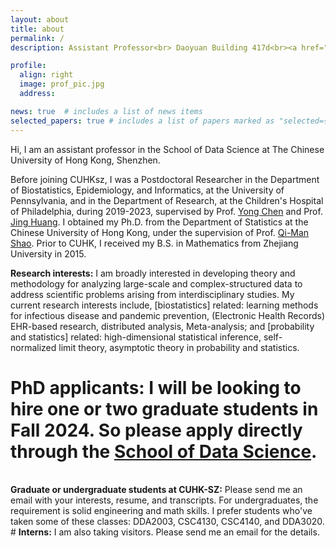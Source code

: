 ```yaml
---
layout: about
title: about
permalink: /
description: Assistant Professor<br> Daoyuan Building 417d<br><a href="https://sds.cuhk.edu.cn/en/">School of Data Science</a><br><a href="https://cuhk.edu.cn/en">The Chinese University of Hong Kong, Shenzhen</a> 

profile:
  align: right 
  image: prof_pic.jpg
  address:

news: true  # includes a list of news items
selected_papers: true # includes a list of papers marked as "selected={true}"
---
```


Hi, I am an assistant professor in the School of Data Science at The Chinese University of Hong Kong, Shenzhen. 

Before joining CUHKsz, I was a Postdoctoral Researcher in the Department of Biostatistics, Epidemiology, and Informatics, at the University of Pennsylvania, and in the Department of Research, at the Children's Hospital of Philadelphia, during 2019-2023, supervised by Prof. [Yong Chen](https://penncil.med.upenn.edu/about-pi/) and Prof. [Jing Huang](https://www.cceb.med.upenn.edu/bio/jing-huang-phd). I obtained my Ph.D. from the Department of Statistics at the Chinese University of Hong Kong, under the supervision of Prof. [Qi-Man Shao](https://www.sustech.edu.cn/en/faculties/shaoqiman.html). Prior to CUHK, I received my B.S. in Mathematics from Zhejiang University in 2015.  

<b>Research interests:</b> I am broadly interested in developing theory and methodology for analyzing large-scale and complex-structured data to address scientific problems arising from interdisciplinary studies. My current research interests include, [biostatistics] related: learning methods for infectious disease and pandemic prevention, (Electronic Health Records) EHR-based research, distributed analysis, Meta-analysis; and [probability and statistics] related: high-dimensional statistical inference, self-normalized limit theory, asymptotic theory in probability and statistics.  

# <b>PhD applicants:</b> I will be looking to hire one or two graduate students in Fall 2024. So please apply directly through the <a href="https://sds.cuhk.edu.cn/en/phd-programmes-CSE">School of Data Science</a>.
<br/>
<b>Graduate or undergraduate students at CUHK-SZ:</b> Please send me an email with your interests, resume, and transcripts. For undergraduates, the requirement is solid engineering and math skills. I prefer students who've taken some of these classes: DDA2003, CSC4130, CSC4140, and DDA3020.
<br/>
# <b>Interns:</b> I am also taking visitors. Please send me an email for the details. 

